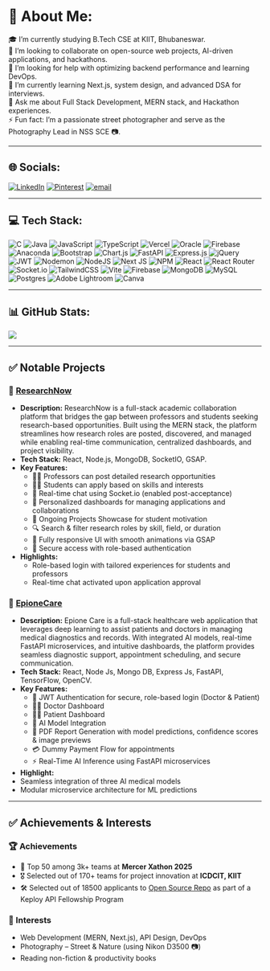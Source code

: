 # 💫 About Me:
🎓 I’m currently studying B.Tech CSE at KIIT, Bhubaneswar.  <br>👯 I’m looking to collaborate on open-source web projects, AI-driven applications, and hackathons.  <br>🤝 I’m looking for help with optimizing backend performance and learning DevOps.  <br>🌱 I’m currently learning Next.js, system design, and advanced DSA for interviews.  <br>💬 Ask me about Full Stack Development, MERN stack, and Hackathon experiences.  <br>⚡ Fun fact:  I’m a passionate street photographer and serve as the Photography Lead in NSS SCE 📷.  <br>

---

## 🌐 Socials:
[![LinkedIn](https://img.shields.io/badge/LinkedIn-%230077B5.svg?logo=linkedin&logoColor=white)](https://linkedin.com/in/https://www.linkedin.com/in/ritaja-tarafder-8b8a8b30b) [![Pinterest](https://img.shields.io/badge/Pinterest-%23E60023.svg?logo=Pinterest&logoColor=white)](https://pinterest.com/ritajatarafder) [![email](https://img.shields.io/badge/Email-D14836?logo=gmail&logoColor=white)](mailto:tonnitarafder2004@gmail.com) 

---

## 💻 Tech Stack:
![C](https://img.shields.io/badge/c-%2300599C.svg?style=for-the-badge&logo=c&logoColor=white) ![Java](https://img.shields.io/badge/java-%23ED8B00.svg?style=for-the-badge&logo=openjdk&logoColor=white) ![JavaScript](https://img.shields.io/badge/javascript-%23323330.svg?style=for-the-badge&logo=javascript&logoColor=%23F7DF1E) ![TypeScript](https://img.shields.io/badge/typescript-%23007ACC.svg?style=for-the-badge&logo=typescript&logoColor=white) ![Vercel](https://img.shields.io/badge/vercel-%23000000.svg?style=for-the-badge&logo=vercel&logoColor=white) ![Oracle](https://img.shields.io/badge/Oracle-F80000?style=for-the-badge&logo=oracle&logoColor=white) ![Firebase](https://img.shields.io/badge/firebase-%23039BE5.svg?style=for-the-badge&logo=firebase) ![Anaconda](https://img.shields.io/badge/Anaconda-%2344A833.svg?style=for-the-badge&logo=anaconda&logoColor=white) ![Bootstrap](https://img.shields.io/badge/bootstrap-%238511FA.svg?style=for-the-badge&logo=bootstrap&logoColor=white) ![Chart.js](https://img.shields.io/badge/chart.js-F5788D.svg?style=for-the-badge&logo=chart.js&logoColor=white) ![FastAPI](https://img.shields.io/badge/FastAPI-005571?style=for-the-badge&logo=fastapi) ![Express.js](https://img.shields.io/badge/express.js-%23404d59.svg?style=for-the-badge&logo=express&logoColor=%2361DAFB) ![jQuery](https://img.shields.io/badge/jquery-%230769AD.svg?style=for-the-badge&logo=jquery&logoColor=white) ![JWT](https://img.shields.io/badge/JWT-black?style=for-the-badge&logo=JSON%20web%20tokens) ![Nodemon](https://img.shields.io/badge/NODEMON-%23323330.svg?style=for-the-badge&logo=nodemon&logoColor=%BBDEAD) ![NodeJS](https://img.shields.io/badge/node.js-6DA55F?style=for-the-badge&logo=node.js&logoColor=white) ![Next JS](https://img.shields.io/badge/Next-black?style=for-the-badge&logo=next.js&logoColor=white) ![NPM](https://img.shields.io/badge/NPM-%23CB3837.svg?style=for-the-badge&logo=npm&logoColor=white) ![React](https://img.shields.io/badge/react-%2320232a.svg?style=for-the-badge&logo=react&logoColor=%2361DAFB) ![React Router](https://img.shields.io/badge/React_Router-CA4245?style=for-the-badge&logo=react-router&logoColor=white) ![Socket.io](https://img.shields.io/badge/Socket.io-black?style=for-the-badge&logo=socket.io&badgeColor=010101) ![TailwindCSS](https://img.shields.io/badge/tailwindcss-%2338B2AC.svg?style=for-the-badge&logo=tailwind-css&logoColor=white) ![Vite](https://img.shields.io/badge/vite-%23646CFF.svg?style=for-the-badge&logo=vite&logoColor=white) ![Firebase](https://img.shields.io/badge/firebase-a08021?style=for-the-badge&logo=firebase&logoColor=ffcd34) ![MongoDB](https://img.shields.io/badge/MongoDB-%234ea94b.svg?style=for-the-badge&logo=mongodb&logoColor=white) ![MySQL](https://img.shields.io/badge/mysql-4479A1.svg?style=for-the-badge&logo=mysql&logoColor=white) ![Postgres](https://img.shields.io/badge/postgres-%23316192.svg?style=for-the-badge&logo=postgresql&logoColor=white) ![Adobe Lightroom](https://img.shields.io/badge/Adobe%20Lightroom-31A8FF.svg?style=for-the-badge&logo=Adobe%20Lightroom&logoColor=white) ![Canva](https://img.shields.io/badge/Canva-%2300C4CC.svg?style=for-the-badge&logo=Canva&logoColor=white)

---
## 📊 GitHub Stats:
![](https://github-readme-stats.vercel.app/api/top-langs/?username=Ritaja21&theme=dark&hide_border=false&include_all_commits=false&count_private=false&layout=compact)

---
## ✅ Notable Projects

### 🔹 [ResearchNow](https://github.com/Ritaja21/Researchnow)
- **Description:** ResearchNow is a full-stack academic collaboration platform that bridges the gap between professors and students seeking research-based opportunities. Built using the MERN stack, the platform streamlines how research roles are posted, discovered, and managed while enabling real-time communication, centralized dashboards, and project visibility.
- **Tech Stack:** React, Node.js, MongoDB, SocketIO, GSAP.
- **Key Features:**
  - 👨‍🏫 Professors can post detailed research opportunities
  - 🧑‍🎓 Students can apply based on skills and interests
  - 💬 Real-time chat using Socket.io (enabled post-acceptance)
  - 📂 Personalized dashboards for managing applications and collaborations
  - 🧪 Ongoing Projects Showcase for student motivation
  - 🔍 Search & filter research roles by skill, field, or duration
  - 📱 Fully responsive UI with smooth animations via GSAP
  - 🔐 Secure access with role-based authentication
- **Highlights:**
  - Role-based login with tailored experiences for students and professors
  - Real-time chat activated upon application approval

### 🔹 [EpioneCare](https://github.com/Ritaja21/Epione-Care)
- **Description:** Epione Care is a full-stack healthcare web application that leverages deep learning to assist patients and doctors in managing medical diagnostics and records. With integrated AI models, real-time FastAPI microservices, and intuitive dashboards, the platform provides seamless diagnostic support, appointment scheduling, and secure communication.
- **Tech Stack:** React, Node Js, Mongo DB, Express Js, FastAPI, TensorFlow, OpenCV.
- **Key Features:**
  - 🔐 JWT Authentication for secure, role-based login (Doctor & Patient)
  - 🧑‍⚕️ Doctor Dashboard
  - 👨‍💼 Patient Dashboard
  - 🧠 AI Model Integration
  - 📄 PDF Report Generation with model predictions, confidence scores & image previews
  - 💳 Dummy Payment Flow for appointments
  - ⚡ Real-Time AI Inference using FastAPI microservices
- **Highlight:**
 - Seamless integration of three AI medical models
 - Modular microservice architecture for ML predictions

---

## ✅ Achievements & Interests

### 🏆 Achievements
- 🥇 Top 50 among 3k+ teams at **Mercer Xathon 2025**
- 🎖 Selected out of 170+ teams for project innovation at **ICDCIT, KIIT**
- 🛠 Selected out of 18500 applicants to [Open Source Repo](https://github.com/Keploy/keploy) as part of a Keploy API Fellowship Program

### 🌱 Interests
- Web Development (MERN, Next.js), API Design, DevOps
- Photography – Street & Nature (using Nikon D3500 📷)
- Reading non-fiction & productivity books


